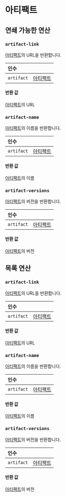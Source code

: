 
# 아티팩트

## 연쇄 가능한 연산
<h3 id="artifact-link"><code>artifact-link</code></h3>

[아티팩트](https://docs.wandb.ai/ref/weave/artifact)의 URL을 반환합니다.

| 인수 |  |
| :--- | :--- |
| `artifact` | [아티팩트](https://docs.wandb.ai/ref/weave/artifact) |

#### 반환 값
[아티팩트](https://docs.wandb.ai/ref/weave/artifact)의 URL

<h3 id="artifact-name"><code>artifact-name</code></h3>

[아티팩트](https://docs.wandb.ai/ref/weave/artifact)의 이름을 반환합니다.

| 인수 |  |
| :--- | :--- |
| `artifact` | [아티팩트](https://docs.wandb.ai/ref/weave/artifact) |

#### 반환 값
[아티팩트](https://docs.wandb.ai/ref/weave/artifact)의 이름

<h3 id="artifact-versions"><code>artifact-versions</code></h3>

[아티팩트](https://docs.wandb.ai/ref/weave/artifact)의 버전을 반환합니다.

| 인수 |  |
| :--- | :--- |
| `artifact` | [아티팩트](https://docs.wandb.ai/ref/weave/artifact) |

#### 반환 값
[아티팩트](https://docs.wandb.ai/ref/weave/artifact)의 버전

## 목록 연산
<h3 id="artifact-link"><code>artifact-link</code></h3>

[아티팩트](https://docs.wandb.ai/ref/weave/artifact)의 URL을 반환합니다.

| 인수 |  |
| :--- | :--- |
| `artifact` | [아티팩트](https://docs.wandb.ai/ref/weave/artifact) |

#### 반환 값
[아티팩트](https://docs.wandb.ai/ref/weave/artifact)의 URL

<h3 id="artifact-name"><code>artifact-name</code></h3>

[아티팩트](https://docs.wandb.ai/ref/weave/artifact)의 이름을 반환합니다.

| 인수 |  |
| :--- | :--- |
| `artifact` | [아티팩트](https://docs.wandb.ai/ref/weave/artifact) |

#### 반환 값
[아티팩트](https://docs.wandb.ai/ref/weave/artifact)의 이름

<h3 id="artifact-versions"><code>artifact-versions</code></h3>

[아티팩트](https://docs.wandb.ai/ref/weave/artifact)의 버전을 반환합니다.

| 인수 |  |
| :--- | :--- |
| `artifact` | [아티팩트](https://docs.wandb.ai/ref/weave/artifact) |

#### 반환 값
[아티팩트](https://docs.wandb.ai/ref/weave/artifact)의 버전